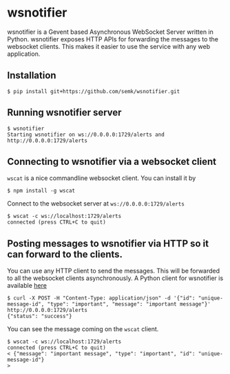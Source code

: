 # wsnotifier

wsnotifier is a Gevent based Asynchronous WebSocket Server written in Python. wsnotifier exposes HTTP APIs for forwarding the messages to the websocket clients. This makes it easier to use the service with any web application.

## Installation

	$ pip install git+https://github.com/semk/wsnotifier.git

## Running wsnotifier server

	$ wsnotifier
	Starting wsnotifier on ws://0.0.0.0:1729/alerts and http://0.0.0.0:1729/alerts

## Connecting to wsnotifier via a websocket client

`wscat` is a nice commandline websocket client. You can install it by

	$ npm install -g wscat

Connect to the websocket server at `ws://0.0.0.0:1729/alerts`

	$ wscat -c ws://localhost:1729/alerts
	connected (press CTRL+C to quit)

## Posting messages to wsnotifier via HTTP so it can forward to the clients.

You can use any HTTP client to send the messages. This will be forwarded to all the websocket clients asynchronously. A Python client for wsnotifier is available [here](wsnotifier/notification_client.py)

	$ curl -X POST -H "Content-Type: application/json" -d '{"id": "unique-message-id", "type": "important", "message": "important message"}' http://0.0.0.0:1729/alerts
	{"status": "success"}

You can see the message coming on the `wscat` client.

	$ wscat -c ws://localhost:1729/alerts
	connected (press CTRL+C to quit)
	< {"message": "important message", "type": "important", "id": "unique-message-id"}
	>
